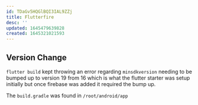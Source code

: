 ```yaml
---
id: TDaGv5HQGlBQI3IAL9ZZj
title: Flutterfire
desc: ''
updated: 1645479639828
created: 1645321021593
---
```

## Version Change

`flutter build` kept throwing an error regarding `minsdkversion` needing to be bumped up to version 19 from 16 which is what the flutter starter was setup initially but once firebase was added it required the bump up.

The `build.gradle` was found in `/root/android/app`
